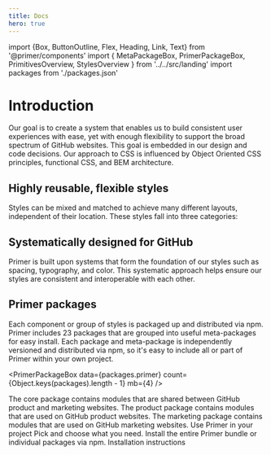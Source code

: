 ```yaml
---
title: Docs
hero: true
---
```


import {Box, ButtonOutline, Flex, Heading, Link, Text} from '@primer/components'
import {
  MetaPackageBox,
  PrimerPackageBox,
  PrimitivesOverview,
  StylesOverview
} from '../../src/landing'
import packages from './packages.json'

# Introduction

Our goal is to create a system that enables us to build consistent user experiences with ease, yet with enough flexibility to support the broad spectrum of GitHub websites. This goal is embedded in our design and code decisions. Our approach to CSS is influenced by Object Oriented CSS principles, functional CSS, and BEM architecture.

## Highly reusable, flexible styles

Styles can be mixed and matched to achieve many different layouts, independent of their location. These styles fall into three categories:

<StylesOverview m={6} />

## Systematically designed for GitHub

Primer is built upon systems that form the foundation of our styles such as spacing, typography, and color. This systematic approach helps ensure our styles are consistent and interoperable with each other.

<PrimitivesOverview />

## Primer packages

Each component or group of styles is packaged up and distributed via npm. Primer includes 23 packages that are grouped into useful meta-packages for easy install. Each package and meta-package is independently versioned and distributed via npm, so it's easy to include all or part of Primer within your own project.

<PrimerPackageBox data={packages.primer} count={Object.keys(packages).length - 1} mb={4} />

<Flex justifyContent="space-around" mb={6}>
  <MetaPackageBox title="Core" data={packages['primer-core']} width={1/3}>
    The core package contains modules that are shared between GitHub product and marketing websites.
  </MetaPackageBox>
  <MetaPackageBox title="Product" data={packages['primer-product']} width={1/3}>
    The product package contains modules that are used on GitHub product websites.
  </MetaPackageBox>
  <MetaPackageBox title="Marketing" data={packages['primer-marketing']} width={1/3}>
    The marketing package contains modules that are used on GitHub marketing websites.
  </MetaPackageBox>
</Flex>

<Box bg="gray.1" py={6}>
  <Flex flexWrap={['wrap', 'wrap', 'nowrap']} px={6} className="gutter-lg">
    <Flex.Item width={[1, 1, 9/12]} pr={[0, 0, 0, 2]}>
      <Heading fontSize={3} fontWeight="normal" m={0}>Use Primer in your project</Heading>
      <Box my={3}>Pick and choose what you need. Install the entire Primer bundle or individual packages via npm.</Box>
      <ButtonOutline is={Link} href="/css/getting-started/">Installation instructions</ButtonOutline>
    </Flex.Item>
  </Flex>
</Box>
